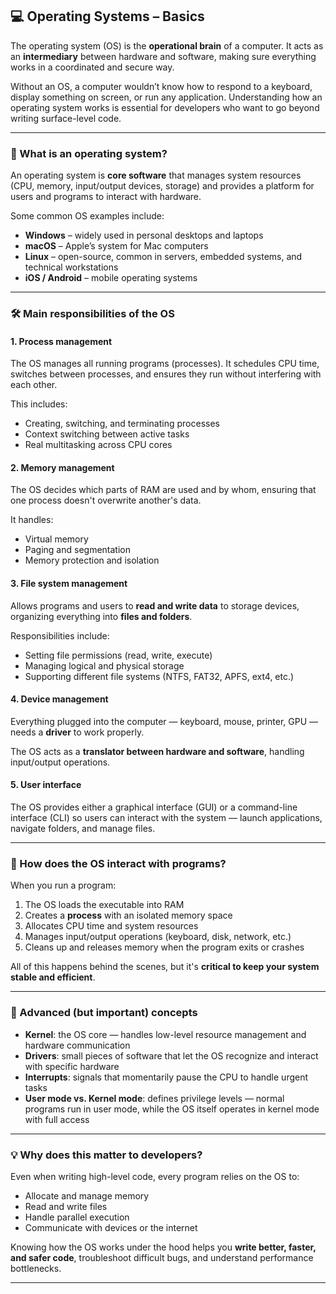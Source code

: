 ## 💻 Operating Systems – Basics

The operating system (OS) is the **operational brain** of a computer. It acts as an **intermediary** between hardware and software, making sure everything works in a coordinated and secure way.

Without an OS, a computer wouldn’t know how to respond to a keyboard, display something on screen, or run any application. Understanding how an operating system works is essential for developers who want to go beyond writing surface-level code.

---

### 🧠 What is an operating system?

An operating system is **core software** that manages system resources (CPU, memory, input/output devices, storage) and provides a platform for users and programs to interact with hardware.

Some common OS examples include:

- **Windows** – widely used in personal desktops and laptops  
- **macOS** – Apple’s system for Mac computers  
- **Linux** – open-source, common in servers, embedded systems, and technical workstations  
- **iOS / Android** – mobile operating systems

---

### 🛠️ Main responsibilities of the OS

#### 1. **Process management**
The OS manages all running programs (processes). It schedules CPU time, switches between processes, and ensures they run without interfering with each other.

This includes:

- Creating, switching, and terminating processes  
- Context switching between active tasks  
- Real multitasking across CPU cores

#### 2. **Memory management**
The OS decides which parts of RAM are used and by whom, ensuring that one process doesn't overwrite another's data.

It handles:

- Virtual memory  
- Paging and segmentation  
- Memory protection and isolation

#### 3. **File system management**
Allows programs and users to **read and write data** to storage devices, organizing everything into **files and folders**.

Responsibilities include:

- Setting file permissions (read, write, execute)  
- Managing logical and physical storage  
- Supporting different file systems (NTFS, FAT32, APFS, ext4, etc.)

#### 4. **Device management**
Everything plugged into the computer — keyboard, mouse, printer, GPU — needs a **driver** to work properly.

The OS acts as a **translator between hardware and software**, handling input/output operations.

#### 5. **User interface**
The OS provides either a graphical interface (GUI) or a command-line interface (CLI) so users can interact with the system — launch applications, navigate folders, and manage files.

---

### 🔄 How does the OS interact with programs?

When you run a program:

1. The OS loads the executable into RAM  
2. Creates a **process** with an isolated memory space  
3. Allocates CPU time and system resources  
4. Manages input/output operations (keyboard, disk, network, etc.)  
5. Cleans up and releases memory when the program exits or crashes

All of this happens behind the scenes, but it's **critical to keep your system stable and efficient**.

---

### 🧩 Advanced (but important) concepts

- **Kernel**: the OS core — handles low-level resource management and hardware communication  
- **Drivers**: small pieces of software that let the OS recognize and interact with specific hardware  
- **Interrupts**: signals that momentarily pause the CPU to handle urgent tasks  
- **User mode vs. Kernel mode**: defines privilege levels — normal programs run in user mode, while the OS itself operates in kernel mode with full access

---

### 💡 Why does this matter to developers?

Even when writing high-level code, every program relies on the OS to:

- Allocate and manage memory  
- Read and write files  
- Handle parallel execution  
- Communicate with devices or the internet

Knowing how the OS works under the hood helps you **write better, faster, and safer code**, troubleshoot difficult bugs, and understand performance bottlenecks.

---
